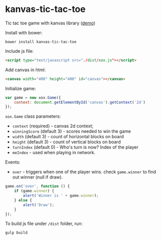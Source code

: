 # kanvas-tic-tac-toe
Tic tac toe game with kanvas library ([demo](http://karaxuna.github.io/kanvas-tic-tac-toe/))

Install with bower:

    bower install kanvas-tic-tac-toe

Include js file:

```html
<script type="text/javascript src="./dist/xox.js"></script>
```
    
Add canvas in html:

```html
<canvas width="400" height="400" id="canvas"></canvas>
```
    
Initialize game:

```javascript
var game = new xox.Game({
    context: document.getElementById('canvas').getContext('2d')
});
```
    
`xox.Game` class parameters:

* `context` (required) - canvas 2d context;
* `winningScore` (default 3) - scores needed to win the game
* `width` (default 3) - count of horizontal blocks on board
* `height` (default 3) - count of vertical blocks on board
* `turnIndex` (default 0) - Who's turn is now? Index of the player
* `meIndex` - used when playing in network.
 
Events:

* `over` - triggers when one of the player wins. check `game.winner` to find out winner (null if draw).

```javascript
game.on('over', function () {
    if (game.winner) {
        alert('Winner is ' + game.winner);
    } else {
        alert('Draw');
    }
});
```

To build js file under `/dist` folder, run:

    gulp build
